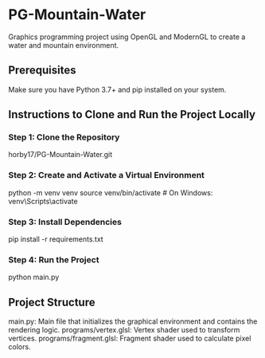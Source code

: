 # PG-Mountain-Water
Graphics programming project using OpenGL and ModernGL to create a water and mountain environment.

## Prerequisites
Make sure you have Python 3.7+ and pip installed on your system.

## Instructions to Clone and Run the Project Locally

### Step 1: Clone the Repository
horby17/PG-Mountain-Water.git

### Step 2: Create and Activate a Virtual Environment
python -m venv venv
source venv/bin/activate  # On Windows: venv\Scripts\activate

### Step 3: Install Dependencies
pip install -r requirements.txt

### Step 4: Run the Project
python main.py

## Project Structure
main.py: Main file that initializes the graphical environment and contains the rendering logic.
programs/vertex.glsl: Vertex shader used to transform vertices.
programs/fragment.glsl: Fragment shader used to calculate pixel colors.
